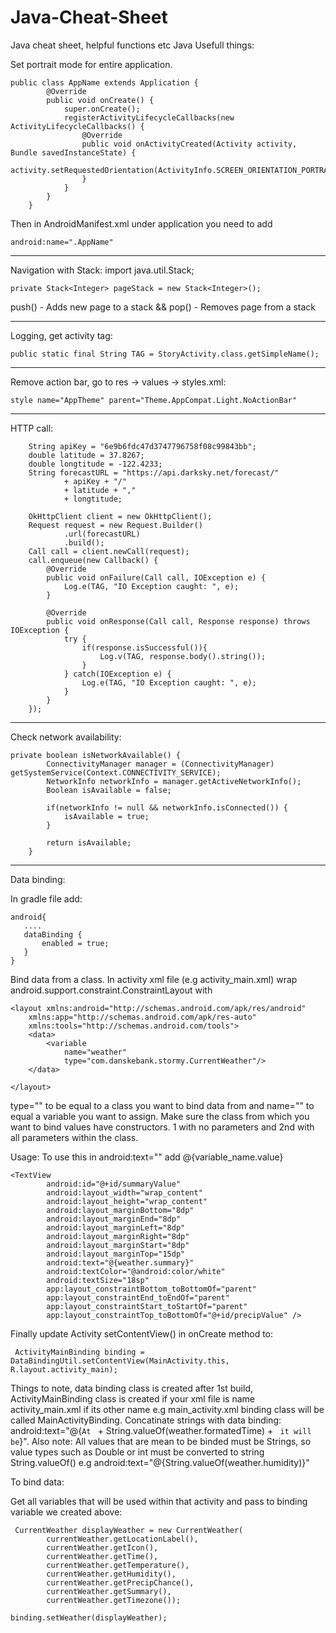 # Java-Cheat-Sheet
Java cheat sheet, helpful functions etc
Java Usefull things:

Set portrait mode for entire application.

    public class AppName extends Application {
            @Override
            public void onCreate() {
                super.onCreate();
                registerActivityLifecycleCallbacks(new ActivityLifecycleCallbacks() {
                    @Override
                    public void onActivityCreated(Activity activity, Bundle savedInstanceState) {
                        activity.setRequestedOrientation(ActivityInfo.SCREEN_ORIENTATION_PORTRAIT);
                    }
                }
            }
        }
        
Then in AndroidManifest.xml under application you need to add 

    android:name=".AppName"

**************************************************

Navigation with Stack:
    import java.util.Stack;

    private Stack<Integer> pageStack = new Stack<Integer>();

push() - Adds new page to a stack && pop() - Removes page from a stack

**************************************************

Logging, get activity tag:

    public static final String TAG = StoryActivity.class.getSimpleName();

**************************************************
Remove action bar, go to res -> values -> styles.xml: 

    style name="AppTheme" parent="Theme.AppCompat.Light.NoActionBar"

**************************************************

HTTP call:

        String apiKey = "6e9b6fdc47d3747796758f08c99843bb";
        double latitude = 37.8267;
        double longtitude = -122.4233;
        String forecastURL = "https://api.darksky.net/forecast/"
                + apiKey + "/"
                + latitude + ","
                + longtitude;

        OkHttpClient client = new OkHttpClient();
        Request request = new Request.Builder()
                .url(forecastURL)
                .build();
        Call call = client.newCall(request);
        call.enqueue(new Callback() {
            @Override
            public void onFailure(Call call, IOException e) {
                Log.e(TAG, "IO Exception caught: ", e);
            }

            @Override
            public void onResponse(Call call, Response response) throws IOException {
                try {
                    if(response.isSuccessful()){
                        Log.v(TAG, response.body().string());
                    }
                } catch(IOException e) {
                    Log.e(TAG, "IO Exception caught: ", e);
                }
            }
        });

***************************************************

Check network availability:

    private boolean isNetworkAvailable() {
            ConnectivityManager manager = (ConnectivityManager) getSystemService(Context.CONNECTIVITY_SERVICE);
            NetworkInfo networkInfo = manager.getActiveNetworkInfo();
            Boolean isAvailable = false;

            if(networkInfo != null && networkInfo.isConnected()) {
                isAvailable = true;
            }

            return isAvailable;
        }
        
        
***************************************************

Data binding:

In gradle file add:

    android{
       ....
       dataBinding {
           enabled = true;
       }
    }

Bind data from a class. In activity xml file (e.g activity_main.xml) wrap android.support.constraint.ConstraintLayout with 

    <layout xmlns:android="http://schemas.android.com/apk/res/android"
        xmlns:app="http://schemas.android.com/apk/res-auto"
        xmlns:tools="http://schemas.android.com/tools">
        <data>
            <variable
                name="weather"
                type="com.danskebank.stormy.CurrentWeather"/>
        </data>
        
    </layout>

type="" to be equal to a class you want to bind data from and name="" to equal a variable you want to assign. Make sure the class from which you want to bind values have constructors. 1 with no parameters and 2nd with all parameters within the class.

Usage:
To use this in android:text="" add @{variable_name.value}

    <TextView
            android:id="@+id/summaryValue"
            android:layout_width="wrap_content"
            android:layout_height="wrap_content"
            android:layout_marginBottom="8dp"
            android:layout_marginEnd="8dp"
            android:layout_marginLeft="8dp"
            android:layout_marginRight="8dp"
            android:layout_marginStart="8dp"
            android:layout_marginTop="15dp"
            android:text="@{weather.summary}"
            android:textColor="@android:color/white"
            android:textSize="18sp"
            app:layout_constraintBottom_toBottomOf="parent"
            app:layout_constraintEnd_toEndOf="parent"
            app:layout_constraintStart_toStartOf="parent"
            app:layout_constraintTop_toBottomOf="@+id/precipValue" />
            
 Finally update Activity setContentView() in onCreate method to:

     ActivityMainBinding binding = DataBindingUtil.setContentView(MainActivity.this, R.layout.activity_main);
     
 Things to note, data binding class is created after 1st build, ActivityMainBinding class is created if your xml file is name activity_main.xml if its other name e.g main_activity.xml binding class will be called MainActivityBinding. Concatinate strings with data binding: android:text="@{`At ` + String.valueOf(weather.formatedTime) + ` it will be`}". Also note: All values that are mean to be binded must be Strings, so value types such as Double or int must be converted to string String.valueOf() e.g android:text="@{String.valueOf(weather.humidity)}"
 
 
 To bind data:
 
 Get all variables that will be used within that activity and pass to binding variable we created above:
 
     CurrentWeather displayWeather = new CurrentWeather(
            currentWeather.getLocationLabel(),
            currentWeather.getIcon(),
            currentWeather.getTime(),
            currentWeather.getTemperature(),
            currentWeather.getHumidity(),
            currentWeather.getPrecipChance(),
            currentWeather.getSummary(),
            currentWeather.getTimezone());

    binding.setWeather(displayWeather);
